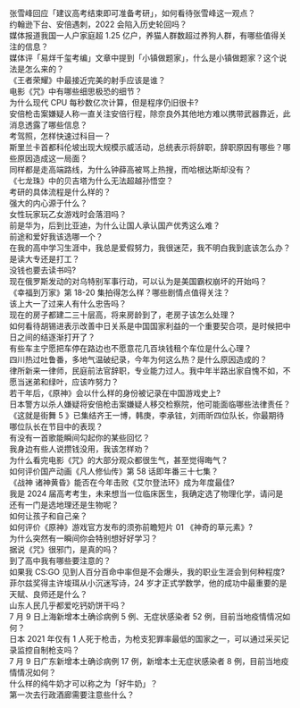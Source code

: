 张雪峰回应「建议高考结束即可准备考研」，如何看待张雪峰这一观点？  
约翰逊下台、安倍遇刺，2022 会陷入历史轮回吗？  
媒体报道我国一人户家庭超 1.25 亿户，养猫人群数超过养狗人群，有哪些值得关注的信息？  
媒体评「易烊千玺考编」文章中提到「小镇做题家」，什么是小镇做题家？这个说法是怎么来的？  
《王者荣耀》中最接近完美的射手应该是谁？  
电影《咒》中有哪些细思极恐的细节？  
为什么现代 CPU 每秒数亿次计算，但是程序仍旧很卡?  
安倍枪击案嫌疑人称一直关注安倍行程，除奈良外其他地方难以携带武器靠近，此消息透露了哪些信息？  
考驾照，怎样快速过科目一？  
斯里兰卡首都科伦坡出现大规模示威活动，总统表示将辞职，辞职原因有哪些？哪些原因造成这一局面？  
同样都是走高端路线，为什么钟薛高被骂上热搜，而哈根达斯却没有？  
《七龙珠》中的贝吉塔为什么无法超越孙悟空？  
考研的具体流程是什么样的？  
强大的内心源于什么？  
女性玩家玩乙女游戏时会落泪吗？  
前是华为，后到比亚迪，为什么让国人承认国产优秀这么难？  
前途和爱好我该选哪一个？  
在我的高中学习生涯中，我总是爱假努力，我很迷茫，我不明白我到底该怎么办？  
是读大专还是打工？  
没钱也要去读书吗?  
现在俄罗斯发动的对乌特别军事行动，可以认为是美国霸权崩坏的开始吗？  
《幸福到万家》第 18-20 集拍得怎么样？哪些剧情点值得关注？  
该上大一了过来人有什么忠告吗？  
现在的房子都建二三十层高，将来房龄到了，老房子该怎么处理？  
如何看待胡锡进表示改善中日关系是中国国家利益的一个重要契合项，是时候把中日之间的结逐渐打开了？  
有些车主宁愿把车停在路边也不愿意花几百块钱租个车位是什么心理？  
四川热过吐鲁番，多地气温破纪录，今年为何这么热？是什么原因造成的？  
律所新来一律师，民庭前法官辞职，专业能力过人。我中年半路出家自愧不如，不愿当迷弟和绿叶，应该咋努力？  
若干年后，《原神》会以什么样的身份被记录在中国游戏史上?  
日本警方以杀人嫌疑将安倍枪击案嫌疑人移交检察院，他可能面临哪些法律责任？  
《这就是街舞 5 》已集结齐王一博，韩庚，李承铉，刘雨昕四位队长，你最期待哪位队长在节目中的表现？  
有没有一首歌能瞬间勾起你的某些回忆？  
我身边有些人说攒钱没用，我该怎样劝？  
为什么看完电影《咒》的大部分观众都很生气，甚至觉得晦气？  
如何评价国产动画《凡人修仙传》第 58 话即年番三十七集？  
《战神 诸神黄昏》能否在今年击败《艾尔登法环》成为年度最佳?  
我是 2024 届高考考生，未来想当一位临床医生，我确定选了物理化学，请问是还有一门是选地理还是生物呢？  
如何让孩子和自己亲？  
如何评价《原神》游戏官方发布的须弥前瞻短片 01 《神奇的草元素》?  
为什么突然有一瞬间你会特别想好好学习？  
据说《咒》很邪门，是真的吗？  
到了高中我有哪些要注意的？  
如果我 CS:GO 见到人百分百命中率但是不会爆头，我的职业生涯会到何种程度?  
菲尔兹奖得主许埈珥从小沉迷写诗，24 岁才正式学数学，他的成功中最重要的是天赋、良师还是什么？  
山东人民几乎都爱吃钙奶饼干吗？  
7 月 9 日上海新增本土确诊病例 5 例、无症状感染者 52 例，目前当地疫情情况如何？  
日本 2021 年仅有 1 人死于枪击，为枪支犯罪率最低的国家之一，可以通过采买记录监控自制枪支吗？  
7 月 9 日广东新增本土确诊病例 17 例，新增本土无症状感染者 8 例，目前当地疫情情况如何？  
什么样的纯牛奶才可以称之为「好牛奶」？  
第一次去行政酒廊需要注意些什么？  
